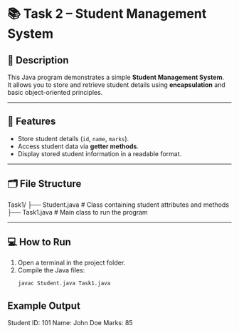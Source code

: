 # 📚 Task 2 – Student Management System

## 📝 Description
This Java program demonstrates a simple **Student Management System**.  
It allows you to store and retrieve student details using **encapsulation** and basic object-oriented principles.

---

## 🚀 Features
- Store student details (`id`, `name`, `marks`).
- Access student data via **getter methods**.
- Display stored student information in a readable format.

---

## 🗂️ File Structure
Task1/
├── Student.java # Class containing student attributes and methods
├── Task1.java # Main class to run the program

---

## 💻 How to Run
1. Open a terminal in the project folder.
2. Compile the Java files:
   ```bash
   javac Student.java Task1.java
   
## Example Output
Student ID: 101
Name: John Doe
Marks: 85
